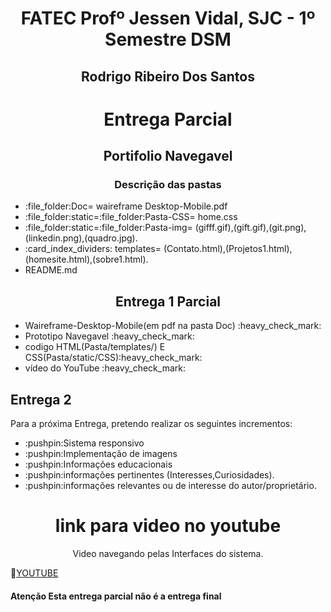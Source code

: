 <h1 align="center">FATEC Profº Jessen Vidal, SJC - 1º Semestre DSM</h1>
<h2 align="center"> Rodrigo Ribeiro Dos Santos </h2>

 <h1 align="center">Entrega Parcial</h1>
 <h2 align="center">Portifolio Navegavel</h2>
 <div>
 <h3 align="center"> Descrição das pastas </h3>
   <ul>
      <Li>:file_folder:Doc= waireframe Desktop-Mobile.pdf  </Li>
      <Li>:file_folder:static=:file_folder:Pasta-CSS= home.css </Li>
      <Li>:file_folder:static=:file_folder:Pasta-img= (gifff.gif),(gift.gif),(git.png),(linkedin.png),(quadro.jpg). </Li>
      <Li>:card_index_dividers:	templates= (Contato.html),(Projetos1.html),(homesite.html),(sobre1.html). </Li>
      <Li>README.md
    </ul>
 </div>
 <div>
    <h2 align="center">Entrega 1 Parcial</h2>
     <ul>
       <Li>Waireframe-Desktop-Mobile(em pdf na pasta Doc) :heavy_check_mark:  </Li>
       <Li> Prototipo Navegavel  :heavy_check_mark: </Li>
       <Li>codigo HTML(Pasta/templates/) E CSS(Pasta/static/CSS):heavy_check_mark:</Li>
       <Li> vídeo do YouTube :heavy_check_mark:</Li>
     </ul>
  </div>
 <div>
   <h2> Entrega 2 </h2>
    <p>Para a próxima Entrega, pretendo realizar os seguintes incrementos:</p>
      <ul>
        <Li>:pushpin:Sistema responsivo</li>
        <Li>:pushpin:Implementação de imagens</li>
        <li>:pushpin:Informações educacionais</li>
        <li>:pushpin:informações pertinentes (Interesses,Curiosidades).</li>
        <li>:pushpin:informações relevantes ou de interesse do autor/proprietário.</li>
  </ul>
 </div>
<div>
  <h1 align="center">link para video no youtube</h1>
  <p align="center">Video navegando pelas Interfaces do sistema.</p>
 
 :link:[YOUTUBE](https://www.youtube.com/watch?v=Chd80Cysy74)
 
  

 
 <div>
  </p>
 
 <h4> Atenção Esta entrega parcial não é a entrega final  </h4>


 
